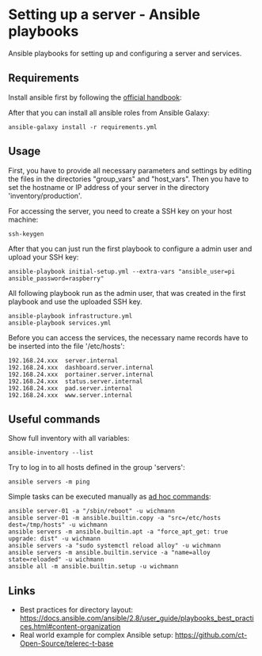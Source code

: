 # Setting up a server - Ansible playbooks
Ansible playbooks for setting up and configuring a server and services.

## Requirements
Install ansible first by following the [official handbook](https://docs.ansible.com/ansible/latest/installation_guide/intro_installation.html):

After that you can install all ansible roles from Ansible Galaxy:

    ansible-galaxy install -r requirements.yml

## Usage
First, you have to provide all necessary parameters and settings by editing the
files in the directories "group_vars" and "host_vars". Then you have to set the
hostname or IP address of your server in the directory 'inventory/production'.

For accessing the server, you need to create a SSH key on your host machine:

    ssh-keygen

After that you can just run the first playbook to configure a admin user and
upload your SSH key:

    ansible-playbook initial-setup.yml --extra-vars "ansible_user=pi ansible_password=raspberry"

All following playbook run as the admin user, that was created in the first
playbook and use the uploaded SSH key.

    ansible-playbook infrastructure.yml
    ansible-playbook services.yml

Before you can access the services, the necessary name records have to be
inserted into the file '/etc/hosts':

    192.168.24.xxx  server.internal
    192.168.24.xxx  dashboard.server.internal
    192.168.24.xxx  portainer.server.internal
    192.168.24.xxx  status.server.internal
    192.168.24.xxx  pad.server.internal
    192.168.24.xxx  www.server.internal

## Useful commands
Show full inventory with all variables:

    ansible-inventory --list

Try to log in to all hosts defined in the group 'servers':

    ansible servers -m ping

Simple tasks can be executed manually as [ad hoc commands](https://docs.ansible.com/ansible/latest/command_guide/intro_adhoc.html):

    ansible server-01 -a "/sbin/reboot" -u wichmann
    ansible server-01 -m ansible.builtin.copy -a "src=/etc/hosts dest=/tmp/hosts" -u wichmann
    ansible servers -m ansible.builtin.apt -a "force_apt_get: true upgrade: dist" -u wichmann
    ansible servers -a "sudo systemctl reload alloy" -u wichmann
    ansible servers -m ansible.builtin.service -a "name=alloy state=reloaded" -u wichmann
    ansible all -m ansible.builtin.setup -u wichmann

## Links

* Best practices for directory layout: https://docs.ansible.com/ansible/2.8/user_guide/playbooks_best_practices.html#content-organization
* Real world example for complex Ansible setup: https://github.com/ct-Open-Source/telerec-t-base
